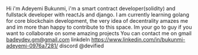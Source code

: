 

Hi i'm Adeyemi Bukunmi, i'm a smart contract developer(solidity) and fullstack developer with reactJs and django. I am currently learning golang for core blockchain development,
the very idea of decentrality amazes me and im more than happy to contribute to this space. Im your go to guy if you want to collaborate on some amazing projects 
You can contact me on 
gmail badeydev.gm@gmail.com
linkdeln https://www.linkedin.com/in/bukunmi-adeyemi-0976a7281/
discord @devified 
<!---
itachiz91/itachiz91 is a ✨ special ✨ repository because its `README.md` (this file) appears on your GitHub profile.
You can click the Preview link to take a look at your changes.
--->
